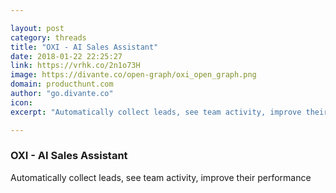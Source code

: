 ```yaml
---

layout: post
category: threads
title: "OXI - AI Sales Assistant"
date: 2018-01-22 22:25:27
link: https://vrhk.co/2n1o73H
image: https://divante.co/open-graph/oxi_open_graph.png
domain: producthunt.com
author: "go.divante.co"
icon: 
excerpt: "Automatically collect leads, see team activity, improve their performance"

---
```


### OXI - AI Sales Assistant

Automatically collect leads, see team activity, improve their performance
